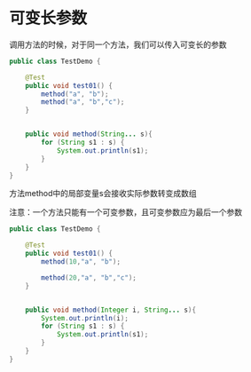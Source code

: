 # 可变长参数

调用方法的时候，对于同一个方法，我们可以传入可变长的参数

```java
public class TestDemo {

    @Test
    public void test01() {
        method("a", "b");
        method("a", "b","c");
    }


    public void method(String... s){
        for (String s1 : s) {
            System.out.println(s1);
        }
    }
}
```

方法method中的局部变量s会接收实际参数转变成数组

注意：一个方法只能有一个可变参数，且可变参数应为最后一个参数

```java
public class TestDemo {

    @Test
    public void test01() {
        method(10,"a", "b");

        method(20,"a", "b","c");
    }


    public void method(Integer i, String... s){
        System.out.println(i);
        for (String s1 : s) {
            System.out.println(s1);
        }
    }
}
```

